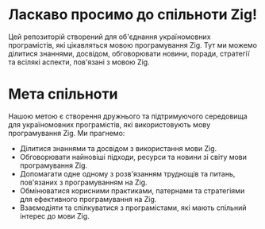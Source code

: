# Ласкаво просимо до спільноти Zig!

Цей репозиторій створений для об'єднання україномовних програмістів, які цікавляться мовою програмування Zig. Тут ми можемо ділитися знаннями, досвідом, обговорювати новини, поради, стратегії та всілякі аспекти, пов'язані з мовою Zig.

# Мета спільноти

Нашою метою є створення дружнього та підтримуючого середовища для україномовних програмістів, які використовують мову програмування Zig. Ми прагнемо:

* Ділитися знаннями та досвідом з використання мови Zig.
* Обговорювати найновіші підходи, ресурси та новини зі світу мови програмування Zig.
* Допомагати одне одному з розв'язанням труднощів та питань, пов'язаних з програмуванням на Zig.
* Обмінюватися корисними практиками, патернами та стратегіями для ефективного програмування на Zig.
* Взаємодіяти та спілкуватися з програмістами, які мають спільний інтерес до мови Zig.
